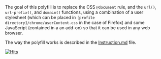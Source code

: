 The goal of this polyfill is to replace the CSS `@document` rule, and the `url()`, `url-prefix()`, and `domain()` functions, using a combination of a user stylesheet (which can be placed in ``[profile directory]/chrome/userContent.css`` in the case of Firefox) and some JavaScript (contained in a an add-on) so that it can be used in any web browser.

The way the polyfill works is described in the [Instruction.md](Instruction.md) file.

[![Hits](https://hits.seeyoufarm.com/api/count/incr/badge.svg?url=https%3A%2F%2Fgithub.com%2FAn-Error94%2FHandy-Scripts)](https://hits.seeyoufarm.com)
